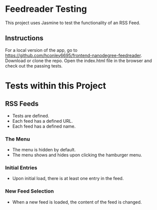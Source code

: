 # Feedreader Testing

This project uses Jasmine to test the functionality of an RSS Feed.

## Instructions

For a local version of the app, go to https://github.com/hconley6695/frontend-nanodegree-feedreader. Download or clone the repo. Open the index.html file in the browser and check out the passing tests.

# Tests within this Project

## RSS Feeds

* Tests are defined.
* Each feed has a defined URL.
* Each feed has a defined name.

### The Menu

* The menu is hidden by default.
* The menu shows and hides upon clicking the hamburger menu.

### Initial Entries

* Upon initial load, there is at least one entry in the feed.

### New Feed Selection

* When a new feed is loaded, the content of the feed is changed.

